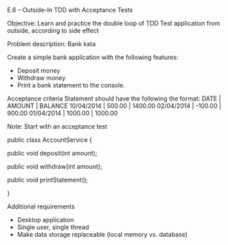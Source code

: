 E.6 – Outside-In TDD with Acceptance Tests

Objective:
Learn and practice the double loop of TDD
Test application from outside, according to side effect

Problem description:  Bank kata

Create a simple bank application with the following features:

- Deposit money
- Withdraw money
- Print a bank statement to the console.

Acceptance criteria
Statement should have the following the format:
  DATE       | AMOUNT  | BALANCE
    10/04/2014 | 500.00  | 1400.00
      02/04/2014 | -100.00 | 900.00
        01/04/2014 | 1000.00 | 1000.00

Note: Start with an acceptance test

public class AccountService {

  public void deposit(int amount);

  public void withdraw(int amount);

  public void printStatement();

}

Additional requirements
* Desktop application
* Single user, single thread
* Make data storage replaceable (local memory vs. database)
